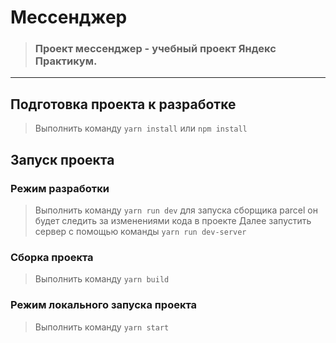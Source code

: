 # Мессенджер


> ### Проект мессенджер - учебный проект Яндекс Практикум. 

---

## Подготовка проекта к разработке

> Выполнить команду `yarn install` или `npm install`

## Запуск проекта

### Режим разработки

> Выполнить команду `yarn run dev` для запуска сборщика parcel он будет следить за изменениями кода в проекте
> Далее запустить сервер с помощью команды `yarn run dev-server`

### Сборка проекта

> Выполнить команду `yarn build`

### Режим локального запуска проекта

> Выполнить команду `yarn start`